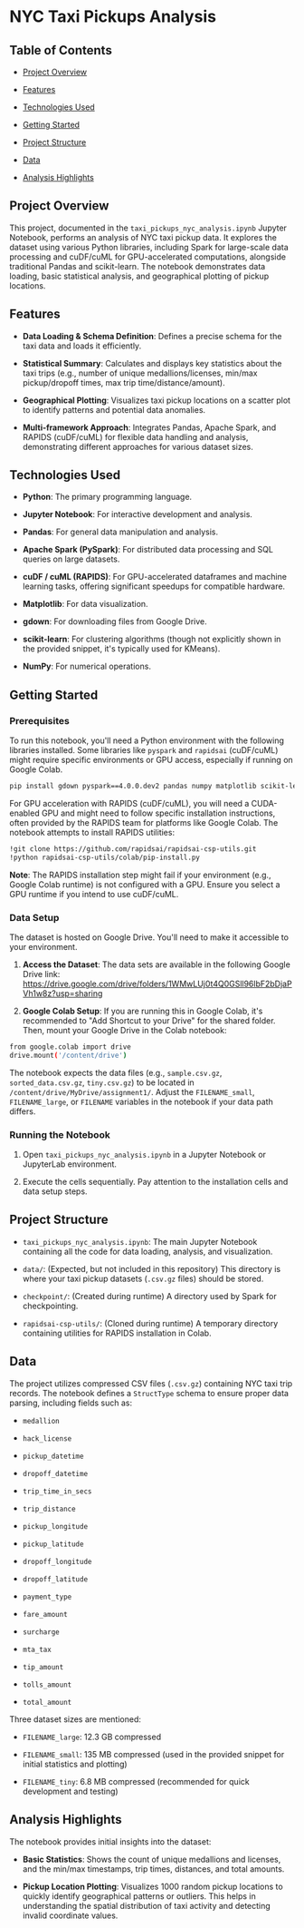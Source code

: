 # NYC Taxi Pickups Analysis

## Table of Contents

* [Project Overview](#project-overview)

* [Features](#features)

* [Technologies Used](#technologies-used)

* [Getting Started](#getting-started)

* [Project Structure](#project-structure)

* [Data](#data)

* [Analysis Highlights](#analysis-highlights)

## Project Overview

This project, documented in the `taxi_pickups_nyc_analysis.ipynb` Jupyter Notebook, performs an analysis of NYC taxi pickup data. It explores the dataset using various Python libraries, including Spark for large-scale data processing and cuDF/cuML for GPU-accelerated computations, alongside traditional Pandas and scikit-learn. The notebook demonstrates data loading, basic statistical analysis, and geographical plotting of pickup locations.

## Features

* **Data Loading & Schema Definition**: Defines a precise schema for the taxi data and loads it efficiently.

* **Statistical Summary**: Calculates and displays key statistics about the taxi trips (e.g., number of unique medallions/licenses, min/max pickup/dropoff times, max trip time/distance/amount).

* **Geographical Plotting**: Visualizes taxi pickup locations on a scatter plot to identify patterns and potential data anomalies.

* **Multi-framework Approach**: Integrates Pandas, Apache Spark, and RAPIDS (cuDF/cuML) for flexible data handling and analysis, demonstrating different approaches for various dataset sizes.

## Technologies Used

* **Python**: The primary programming language.

* **Jupyter Notebook**: For interactive development and analysis.

* **Pandas**: For general data manipulation and analysis.

* **Apache Spark (PySpark)**: For distributed data processing and SQL queries on large datasets.

* **cuDF / cuML (RAPIDS)**: For GPU-accelerated dataframes and machine learning tasks, offering significant speedups for compatible hardware.

* **Matplotlib**: For data visualization.

* **gdown**: For downloading files from Google Drive.

* **scikit-learn**: For clustering algorithms (though not explicitly shown in the provided snippet, it's typically used for KMeans).

* **NumPy**: For numerical operations.

## Getting Started

### Prerequisites

To run this notebook, you'll need a Python environment with the following libraries installed. Some libraries like `pyspark` and `rapidsai` (cuDF/cuML) might require specific environments or GPU access, especially if running on Google Colab.

```bash
pip install gdown pyspark==4.0.0.dev2 pandas numpy matplotlib scikit-learn
```
For GPU acceleration with RAPIDS (cuDF/cuML), you will need a CUDA-enabled GPU and might need to follow specific installation instructions, often provided by the RAPIDS team for platforms like Google Colab. The notebook attempts to install RAPIDS utilities:

```bash
!git clone https://github.com/rapidsai/rapidsai-csp-utils.git
!python rapidsai-csp-utils/colab/pip-install.py
```

**Note**: The RAPIDS installation step might fail if your environment (e.g., Google Colab runtime) is not configured with a GPU. Ensure you select a GPU runtime if you intend to use cuDF/cuML.

### Data Setup

The dataset is hosted on Google Drive. You'll need to make it accessible to your environment.

1. **Access the Dataset**:
   The data sets are available in the following Google Drive link:
   <https://drive.google.com/drive/folders/1WMwLUj0t4Q0GSll96lbF2bDjaPVh1w8z?usp=sharing>

2. **Google Colab Setup**:
   If you are running this in Google Colab, it's recommended to "Add Shortcut to your Drive" for the shared folder. Then, mount your Google Drive in the Colab notebook:

```bash
from google.colab import drive
drive.mount('/content/drive')
```
The notebook expects the data files (e.g., `sample.csv.gz`, `sorted_data.csv.gz`, `tiny.csv.gz`) to be located in `/content/drive/MyDrive/assignment1/`. Adjust the `FILENAME_small`, `FILENAME_large`, or `FILENAME` variables in the notebook if your data path differs.

### Running the Notebook

1. Open `taxi_pickups_nyc_analysis.ipynb` in a Jupyter Notebook or JupyterLab environment.

2. Execute the cells sequentially. Pay attention to the installation cells and data setup steps.

## Project Structure

* `taxi_pickups_nyc_analysis.ipynb`: The main Jupyter Notebook containing all the code for data loading, analysis, and visualization.

* `data/`: (Expected, but not included in this repository) This directory is where your taxi pickup datasets (`.csv.gz` files) should be stored.

* `checkpoint/`: (Created during runtime) A directory used by Spark for checkpointing.

* `rapidsai-csp-utils/`: (Cloned during runtime) A temporary directory containing utilities for RAPIDS installation in Colab.

## Data

The project utilizes compressed CSV files (`.csv.gz`) containing NYC taxi trip records. The notebook defines a `StructType` schema to ensure proper data parsing, including fields such as:

* `medallion`

* `hack_license`

* `pickup_datetime`

* `dropoff_datetime`

* `trip_time_in_secs`

* `trip_distance`

* `pickup_longitude`

* `pickup_latitude`

* `dropoff_longitude`

* `dropoff_latitude`

* `payment_type`

* `fare_amount`

* `surcharge`

* `mta_tax`

* `tip_amount`

* `tolls_amount`

* `total_amount`

Three dataset sizes are mentioned:

* `FILENAME_large`: 12.3 GB compressed

* `FILENAME_small`: 135 MB compressed (used in the provided snippet for initial statistics and plotting)

* `FILENAME_tiny`: 6.8 MB compressed (recommended for quick development and testing)

## Analysis Highlights

The notebook provides initial insights into the dataset:

* **Basic Statistics**: Shows the count of unique medallions and licenses, and the min/max timestamps, trip times, distances, and total amounts.

* **Pickup Location Plotting**: Visualizes 1000 random pickup locations to quickly identify geographical patterns or outliers. This helps in understanding the spatial distribution of taxi activity and detecting invalid coordinate values.

